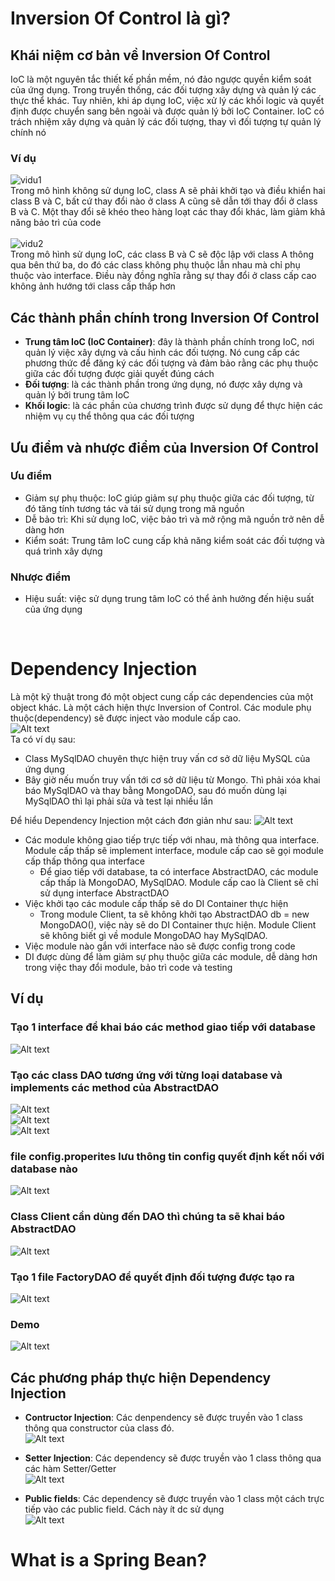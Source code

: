 # Inversion Of Control là gì?
## Khái niệm cơ bản về Inversion Of Control
IoC là một nguyên tắc thiết kế phần mềm, nó đảo ngược quyền kiểm soát của ứng dụng. Trong truyền thống, các đối tượng xây dựng và quản lý các thực thể khác. Tuy nhiên, khi áp dụng IoC, việc xử lý các khối logic và quyết định được chuyển sang bên ngoài và được quản lý bởi IoC Container. IoC có trách nhiệm xây dựng và quản lý các đối tượng, thay vì đối tượng tự quản lý chính nó
### Ví dụ
![vidu1](https://i.imgur.com/n967KTe.png) <br>
Trong mô hình không sử dụng IoC, class A sẽ phải khởi tạo và điều khiển hai class B và C, bất cứ thay đổi nào ở class A cũng sẽ dẫn tới thay đổi ở class B và C. Một thay đổi sẽ khéo theo hàng loạt các thay đổi khác, làm giảm khả năng bảo trì của code<br>
<br>
![vidu2](https://i.imgur.com/5joJJFm.png) <br>
Trong mô hình sử dụng IoC, các class B và C sẽ độc lập với class A thông qua bên thứ ba, do đó các class không phụ thuộc lẫn nhau mà chỉ phụ thuộc vào interface. Điều này đồng nghĩa rằng sự thay đổi ở class cấp cao không ảnh hướng tới class cấp thấp hơn <br>

## Các thành phần chính trong Inversion Of Control
* **Trung tâm IoC (IoC Container)**: đây là thành phần chính trong IoC, nơi quản lý việc xây dựng và cấu hình các đối tượng. Nó cung cấp các phương thức để đăng ký các đối tượng và đảm bảo rằng các phụ thuộc giữa các đối tượng được giải quyết đúng cách
* **Đối tượng**: là các thành phần trong ứng dụng, nó được xây dựng và quản lý bởi trung tâm IoC
* **Khối logic**: là các phần của chương trình được sử dụng để thực hiện các nhiệm vụ cụ thể thông qua các đối tượng

## Ưu điểm và nhược điểm của Inversion Of Control
### Ưu điểm
* Giảm sự phụ thuộc: IoC giúp giảm sự phụ thuộc giữa các đối tượng, từ đó tăng tính tương tác và tái sử dụng trong mã nguồn
* Dễ bảo trì: Khi sử dụng IoC, việc bảo trì và mở rộng mã nguồn trở nên dễ dàng hơn
* Kiểm soát: Trung tâm IoC cung cấp khả năng kiểm soát các đối tượng và quá trình xây dựng
### Nhược điểm
* Hiệu suất: việc sử dụng trung tâm IoC có thể ảnh hưởng đến hiệu suất của ứng dụng

<br>

# Dependency Injection
Là một kỹ thuật trong đó một object cung cấp các dependencies của một object khác. 
Là một cách hiện thực Inversion of Control. Các module phụ thuộc(dependency) sẽ được inject vào module cấp cao.<br>
![Alt text](https://i.imgur.com/ZY7XJ9j.png)
<br>
Ta có ví dụ sau:
* Class MySqlDAO chuyên thực hiện truy vấn cơ sở dữ liệu MySQL của ứng dụng
* Bây giờ nếu muốn truy vấn tới cơ sở dữ liệu từ Mongo. Thì phải xóa khai báo MySqlDAO và thay bằng MongoDAO, sau đó muốn dùng lại MySqlDAO thì lại phải sửa và test lại nhiều lần 

Để hiểu Dependency Injection một cách đơn giản như sau:
![Alt text](https://i.imgur.com/Gw5Ysva.png)
* Các module không giao tiếp trực tiếp với nhau, mà thông qua interface. Module cấp thấp sẽ implement interface, module cấp cao sẽ gọi module cấp thấp thông qua interface
    * Để giao tiếp với database, ta có interface AbstractDAO, các module cấp thấp là MongoDAO, MySqlDAO. Module cấp cao là Client sẽ chỉ sử dụng interface AbstractDAO
* Việc khởi tạo các module cấp thấp sẽ do DI Container thực hiện
    * Trong module Client, ta sẽ không khởi tạo AbstractDAO db = new MongoDAO(), việc này sẽ do DI Container thực hiện. Module Client sẽ không biết gì về module MongoDAO hay MySqlDAO.
* Việc module nào gắn với interface nào sẽ được config trong code
* DI được dùng để làm giảm sự phụ thuộc giữa các module, dễ dàng hơn trong việc thay đổi module, bảo trì code và testing
## Ví dụ
### Tạo 1 interface để khai báo các method giao tiếp với database
![Alt text](https://i.imgur.com/a7y0rSj.png)
### Tạo các class DAO tương ứng với từng loại database và implements các method của AbstractDAO
![Alt text](https://i.imgur.com/sIAaNZv.png) <br>
![Alt text](https://i.imgur.com/a19RLsy.png) <br>
![Alt text](https://i.imgur.com/ff5pLJI.png) <br>
### file config.properites lưu thông tin config quyết định kết nối với database nào
![Alt text](https://i.imgur.com/XDNPECz.png)
### Class Client cần dùng đến DAO thì chúng ta sẽ khai báo AbstractDAO
![Alt text](https://i.imgur.com/XWEkMpX.png)
### Tạo 1 file FactoryDAO để quyết định đối tượng được tạo ra
![Alt text](https://i.imgur.com/a5iWUt4.png)
### Demo
![Alt text](https://i.imgur.com/MCaFIcw.png)

## Các phương pháp thực hiện Dependency Injection
* **Contructor Injection**: Các denpendency sẽ được truyền vào 1 class thông qua constructor của class đó. <br>
![Alt text](https://i.imgur.com/hkhHtwU.png)

* **Setter Injection**: Các dependency sẽ được truyền vào 1 class thông qua các hàm Setter/Getter<br>
![Alt text](https://i.imgur.com/MQBqDEg.png)

* **Public fields**: Các dependency sẽ được truyền vào 1 class một cách trực tiếp vào các public field. Cách này ít dc sử dụng<br>
![Alt text](https://i.imgur.com/sT5D3II.png)

# What is a Spring Bean?
